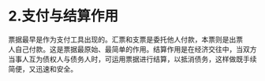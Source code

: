 # 2.支付与结算作用

票据最早是作为支付工具出现的。汇票和支票是委托他人付款，本票则是出票<br />
      人自己付款。这是票据最原始、最简单的作用。结算作用是在经济交往中，当双方<br />
      当事人互为债权人与债务人时，可运用票据进行结算，以抵消债务，这样做既手续<br />
      简便，又迅速和安全。